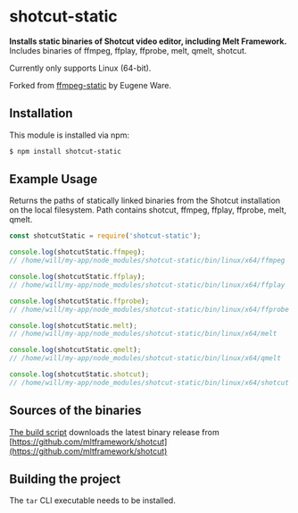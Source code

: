 # shotcut-static

**Installs static binaries of Shotcut video editor, including Melt Framework.**
Includes binaries of ffmpeg, ffplay, ffprobe, melt, qmelt, shotcut.

Currently only supports Linux (64-bit).

Forked from [ffmpeg-static](https://github.com/eugeneware/ffmpeg-static#readme) by Eugene Ware.

## Installation

This module is installed via npm:

```bash
$ npm install shotcut-static
```

## Example Usage

Returns the paths of statically linked binaries from the Shotcut installation on the local filesystem. Path contains shotcut, ffmpeg, ffplay, ffprobe, melt, qmelt.

```js
const shotcutStatic = require('shotcut-static');

console.log(shotcutStatic.ffmpeg);
// /home/will/my-app/node_modules/shotcut-static/bin/linux/x64/ffmpeg

console.log(shotcutStatic.ffplay);
// /home/will/my-app/node_modules/shotcut-static/bin/linux/x64/ffplay

console.log(shotcutStatic.ffprobe);
// /home/will/my-app/node_modules/shotcut-static/bin/linux/x64/ffprobe

console.log(shotcutStatic.melt);
// /home/will/my-app/node_modules/shotcut-static/bin/linux/x64/melt

console.log(shotcutStatic.qmelt);
// /home/will/my-app/node_modules/shotcut-static/bin/linux/x64/qmelt

console.log(shotcutStatic.shotcut);
// /home/will/my-app/node_modules/shotcut-static/bin/linux/x64/shotcut
```

## Sources of the binaries

[The build script](build/index.sh) downloads the latest binary release from [https://github.com/mltframework/shotcut](https://github.com/mltframework/shotcut)

## Building the project

The `tar` CLI executable needs to be installed.
